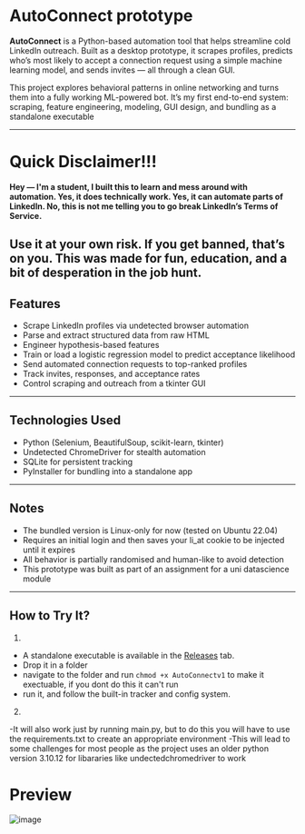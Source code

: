 # **AutoConnect prototype**

**AutoConnect** is a Python-based automation tool that helps streamline cold LinkedIn outreach. Built as a desktop prototype, it scrapes profiles, predicts who’s most likely to accept a connection request using a simple machine learning model, and sends invites — all through a clean GUI.

This project explores behavioral patterns in online networking and turns them into a fully working ML-powered bot. It’s my first end-to-end system: scraping, feature engineering, modeling, GUI design, and bundling as a standalone executable

---
# **Quick Disclaimer!!!**
**Hey — I'm a student, I built this to learn and mess around with automation.
Yes, it does technically work. Yes, it can automate parts of LinkedIn.
No, this is not me telling you to go break LinkedIn’s Terms of Service.**

Use it at your own risk. If you get banned, that’s on you.
This was made for fun, education, and a bit of desperation in the job hunt.
---

## Features

- Scrape LinkedIn profiles via undetected browser automation
- Parse and extract structured data from raw HTML
- Engineer hypothesis-based features
- Train or load a logistic regression model to predict acceptance likelihood
- Send automated connection requests to top-ranked profiles
- Track invites, responses, and acceptance rates
- Control scraping and outreach from a tkinter GUI

---

## Technologies Used

- Python (Selenium, BeautifulSoup, scikit-learn, tkinter)
- Undetected ChromeDriver for stealth automation
- SQLite for persistent tracking
- PyInstaller for bundling into a standalone app

---

## Notes

- The bundled version is Linux-only for now (tested on Ubuntu 22.04)
- Requires an initial login and then saves your li_at cookie to be injected until it expires
- All behavior is partially randomised and human-like to avoid detection
- This prototype was built as part of an assignment for a uni datascience module

---

## How to Try It?
1. 
 - A standalone executable is available in the [Releases](https://github.com/daviddmvnm/Auto_Connect/releases) tab.  
 - Drop it in a folder
 - navigate to the folder and run `chmod +x AutoConnectv1` to make it exectuable, if you dont do this it can't run
 - run it, and follow the built-in tracker and config system.
2.
 -It will also work just by running main.py, but to do this you will have to use the requirements.txt to create an appropriate environment
 -This will lead to some challenges for most people as the project uses an older python version 3.10.12 for libararies like undectedchromedriver to work

# Preview 
![image](https://github.com/user-attachments/assets/16994228-8779-4d2f-950c-1d60097589ea)


